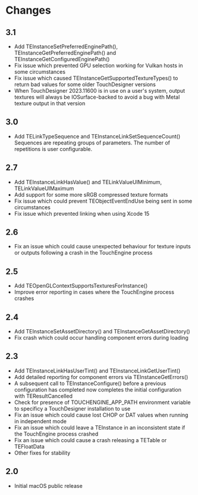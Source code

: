 # Changes

## 3.1

* Add TEInstanceSetPreferredEnginePath(), TEInstanceGetPreferredEnginePath() and TEInstanceGetConfiguredEnginePath()
* Fix issue which prevented GPU selection working for Vulkan hosts in some circumstances
* Fix issue which caused TEInstanceGetSupportedTextureTypes() to return bad values for some older TouchDesigner versions
* When TouchDesigner 2023.11600 is in use on a user's system, output textures will always be IOSurface-backed to avoid a bug with Metal texture output in that version

## 3.0

* Add TELinkTypeSequence and TEInstanceLinkSetSequenceCount()
	Sequences are repeating groups of parameters. The number of repetitions is user configurable.

## 2.7

* Add TEInstanceLinkHasValue() and TELinkValueUIMinimum, TELinkValueUIMaximum
* Add support for some more sRGB compressed texture formats
* Fix issue which could prevent TEObjectEventEndUse being sent in some circumstances
* Fix issue which prevented linking when using Xcode 15

## 2.6

* Fix an issue which could cause unexpected behaviour for texture inputs or outputs following a crash in the TouchEngine process

## 2.5

* Add TEOpenGLContextSupportsTexturesForInstance()
* Improve error reporting in cases where the TouchEngine process crashes

## 2.4

* Add TEInstanceSetAssetDirectory() and TEInstanceGetAssetDirectory()
* Fix crash which could occur handling component errors during loading

## 2.3

* Add TEInstanceLinkHasUserTint() and TEInstanceLinkGetUserTint()
* Add detailed reporting for component errors via TEInstanceGetErrors()
* A subsequent call to TEInstanceConfigure() before a previous configuration has completed now completes the initial configuration with TEResultCancelled
* Check for presence of TOUCHENGINE_APP_PATH environment variable to specificy a TouchDesigner installation to use
* Fix an issue which could cause lost CHOP or DAT values when running in independent mode
* Fix an issue which could leave a TEInstance in an inconsistent state if the TouchEngine process crashed
* Fix an issue which could cause a crash releasing a TETable or TEFloatData
* Other fixes for stability

## 2.0

* Initial macOS public release
